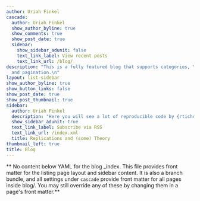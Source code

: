 ```yaml
---
author: Uriah Finkel
cascade:
  author: Uriah Finkel
  show_author_byline: true
  show_comments: true
  show_post_date: true
  sidebar:
    show_sidebar_adunit: false
    text_link_label: View recent posts
    text_link_url: /blog/
description: "This is a fully featured blog that supports categories, \ntags, series,
  and pagination.\n"
layout: list-sidebar
show_author_byline: true
show_button_links: false
show_post_date: true
show_post_thumbnail: true
sidebar:
  author: Uriah Finkel
  description: "Here you will see a lot of reproducible code by {rtichoke} and some theory about performance metrics."
  show_sidebar_adunit: true
  text_link_label: Subscribe via RSS
  text_link_url: /index.xml
  title: Replications and (some) Theory
thumbnail_left: true
title: Blog
---
```


** No content below YAML for the blog _index. This file provides front matter for the listing page layout and sidebar content. It is also a branch bundle, and all settings under `cascade` provide front matter for all pages inside blog/. You may still override any of these by changing them in a page's front matter.**
